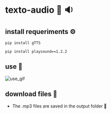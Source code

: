 # texto-audio  :pencil: :sound: 

## install requeriments  :gear:
```
pip install gTTS
```
```
pip install playsound==1.2.2
```
## use :key:
![use_gif](https://raw.githubusercontent.com/d4niel9/recursosReadme/main/use_gif.gif)

## download files  :floppy_disk:
* The .mp3 files are saved in the output folder  :file_folder: